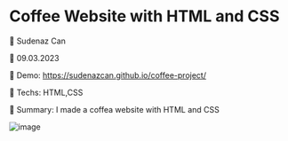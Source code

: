 # Coffee Website with HTML and CSS

🔵 Sudenaz Can

🔵 09.03.2023

🔵 Demo: https://sudenazcan.github.io/coffee-project/

🔵 Techs: HTML,CSS

🔵 Summary: I made a coffea website with HTML and CSS

![image](https://user-images.githubusercontent.com/102874098/224110765-c9db1aed-e66f-4991-9054-bc362715f2dd.png)
